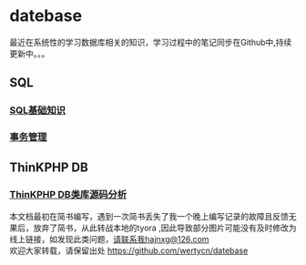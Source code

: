 # datebase
最近在系统性的学习数据库相关的知识，学习过程中的笔记同步在Github中,持续更新中。。。   
## SQL 
### [SQL基础知识](https://github.com/wertycn/datebase/blob/master/SQL/SQL%E5%9F%BA%E7%A1%80%E7%9F%A5%E8%AF%86.md)
### [事务管理](https://github.com/wertycn/datebase/blob/master/SQL/%E4%BA%8B%E5%8A%A1%E7%AE%A1%E7%90%86.md)

## ThinKPHP DB
### [ThinKPHP DB类库源码分析](https://github.com/wertycn/datebase/blob/master/ThinkPHP%20DB/ThinkPHP%20DB%E7%B1%BB%E5%BA%93%E6%BA%90%E7%A0%81%E5%88%86%E6%9E%90.md)


本文档最初在简书编写，遇到一次简书丢失了我一个晚上编写记录的故障且反馈无果后，放弃了简书，从此转战本地的tyora ,因此导致部分图片可能没有及时修改为线上链接，如发现此类问题，请联系我hajnxg@126.com  
欢迎大家转载，请保留出处 https://github.com/wertycn/datebase
